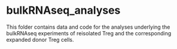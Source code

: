 # bulkRNAseq_analyses

This folder contains data and code for the analyses underlying the bulkRNAseq experiments of reisolated Treg and the corresponding expanded donor Treg cells.